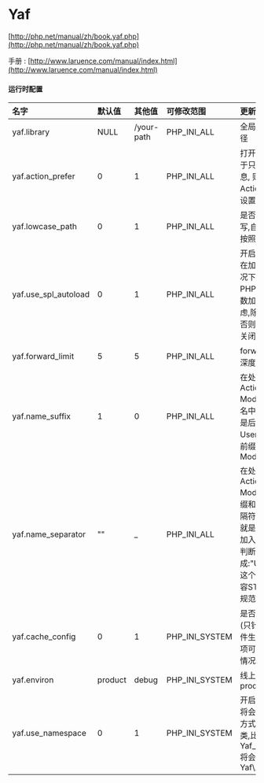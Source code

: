 # Yaf

[http://php.net/manual/zh/book.yaf.php](http://php.net/manual/zh/book.yaf.php)

手册 : [http://www.laruence.com/manual/index.html](http://www.laruence.com/manual/index.html)

#### 运行时配置

| 名字 | 默认值 | 其他值 | 可修改范围 | 更新记录 |
| :--- | :--- | :--- | :--- | :--- |
| yaf.library | NULL | /your-path | PHP\_INI\_ALL | 全局类库的目录路径 |
| yaf.action\_prefer | 0 | 1 | PHP\_INI\_ALL | 打开的情况下,对于只有一段路由信息, 则优先设置Action, 否则优先设置Controller |
| yaf.lowcase\_path | 0 | 1 | PHP\_INI\_ALL | 是否忽略路径大小写,自动加载路径按照小写来对待 |
| yaf.use\_spl\_autoload | 0 | 1 | PHP\_INI\_ALL | 开启的情况下,Yaf在加载不成功的情况下,会继续让PHP的自动加载函数加载,从性能考虑,除非特殊情况,否则保持这个选项关闭 |
| yaf.forward\_limit | 5 | 5 | PHP\_INI\_ALL | forward最大嵌套深度 |
| yaf.name\_suffix | 1 | 0 | PHP\_INI\_ALL | 在处理Controller, Action, Plugin, Model的时候, 类名中关键信息是否是后缀式,比如UserModel,而在前缀模式下则是ModelUser |
| yaf.name\_separator | "" | \_ | PHP\_INI\_ALL | 在处理Controller, Action, Plugin, Model的时候, 前缀和名字之间的分隔符,默认为空,也就是UserPlugin,加入设置为"\_",则判断的依据就会变成:"User\_Plugin",这个主要是为了兼容ST已有的命名规范 |
| yaf.cache\_config | 0 | 1 | PHP\_INI\_SYSTEM | 是否缓存配置文件\(只针对INI配置文件生效\),打开此选项可在复杂配置的情况下提高性能 |
| yaf.environ | product | debug | PHP\_INI\_SYSTEM | 线上产品设置为product |
| yaf.use\_namespace | 0 | 1 | PHP\_INI\_SYSTEM | 开启的情况下,Yaf将会使用命名空间方式注册自己的类,比如Yaf\_Application将会变成Yaf\Application |



